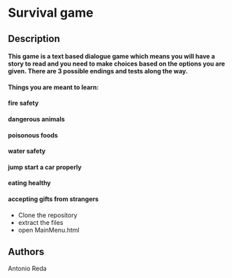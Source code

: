 # Survival game
## Description

#### This game is a text based dialogue game which means you will have a story to read and you need to make choices based on the options you are given. There are 3 possible endings and tests along the way.

#### Things you are meant to learn:
#### fire safety
#### dangerous animals
#### poisonous foods
#### water safety
#### jump start a car properly
#### eating healthy
#### accepting gifts from strangers
####
####
####
####


* Clone the repository
* extract the files
* open MainMenu.html

## Authors
Antonio Reda